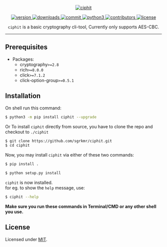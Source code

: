 <p align="center">
    <a href="https://github.com/sgrkmr/ciphit", alt="ciphit">
        <img src="https://user-images.githubusercontent.com/57829219/84270533-7492e380-ab48-11ea-9270-8531ea72ac6e.png", alt="ciphit">
    </a>
</p>
<p align="center">
    <a href="https://GitHub.com/sgrkmr/ciphit/releases/", alt="version">
        <img src="https://img.shields.io/github/release/sgrkmr/ciphit.svg?style=flat-square&color=blue", alt="version">
    </a>
    <a href="https://GitHub.com/sgrkmr/ciphit/releases/", alt="downloads">
        <img src="https://img.shields.io/github/downloads/sgrkmr/ciphit/total.svg?style=flat-square", alt="downloads">
    </a>
    <a href="https://github.com/sgrkmr/ciphit/commits/master", alt="commit">
        <img src="https://img.shields.io/github/last-commit/sgrkmr/ciphit?style=flat-square", alt="commit">
    </a>
    <a href="https://www.python.org/downloads/release/python-374/">
        <img src="https://img.shields.io/badge/Python-3.7-blue?style=flat-square", alt="python3">
    </a>
    <a href="https://GitHub.com/sgrkmr/ciphit/graphs/contributors/", alt="contributors">
        <img src="https://img.shields.io/github/contributors/sgrkmr/ciphit.svg?style=flat-square", alt="contributors">
    </a>
    <a href="https://opensource.org/licenses/MIT" alt="license">
    <img src="https://img.shields.io/github/license/sgrkmr/ciphit.svg?style=flat-square", alt="license">
    </a>
</p>

<p align="center">
<code>ciphit</code> is a basic cryptography cli-tool, Currently only supports AES-CBC.
</p>

---
<!--
# Screenshots
![scrn](https://user-images.githubusercontent.com/57829219/84272798-81fd9d00-ab4b-11ea-89e2-c712a16c00a3.png)
-->
## Prerequisites
* Packages:
    * cryptography`>=2.8`
    * rich`>=8.0.0`
    * click`>=7.1.2`
    * click-option-group`>=0.5.1`

## Installation
On shell run this command:
 ```bash
 $ python3 -m pip install ciphit --upgrade
 ```
Or
To install `ciphit` directly from source, you have to clone the repo and checkout to `./ciphit`
 ```bash
 $ git clone https://github.com/sgrkmr/ciphit.git
 $ cd ciphit
 ```
Now, you may install `ciphit` via either of these two commands:
 ```bash
 $ pip install .
 ```
 ```bash
 $ python setup.py install
 ```
`ciphit` is now installed.<br/>for eg. to show the `help` message, use:
 ```bash
 $ ciphit --help
 ```
<p><b>Make sure you run these commands in Terminal/CMD or any other shell you use.</b></p>

## License
Licensed under [MIT](https://opensource.org/licenses/MIT).

